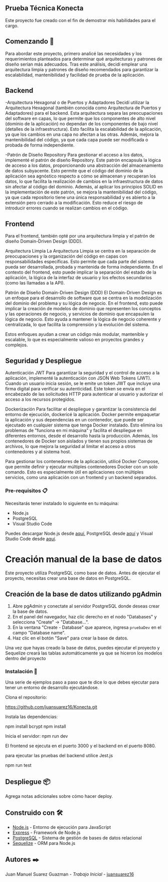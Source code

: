 ## Prueba Técnica Konecta

Este proyecto fue creado con el fin de demostrar mis habilidades para el cargo.

## Comenzando 🚀
Para abordar este proyecto, primero analicé las necesidades y los requerimientos planteados para determinar qué arquitecturas y patrones de diseño serían más adecuados. Tras este análisis, decidí emplear una arquitectura limpia y patrones de diseño recomendados para garantizar la escalabilidad, mantenibilidad y facilidad de prueba de la aplicación.

## Backend
-Arquitectura Hexagonal o de Puertos y Adaptadores
Decidí utilizar la Arquitectura Hexagonal (también conocida como Arquitectura de Puertos y Adaptadores) para el backend. Esta arquitectura separa las preocupaciones del software en capas, lo que permite que los componentes de alto nivel (dominio de la aplicación) no dependan de los componentes de bajo nivel (detalles de la infraestructura).
Esto facilita la escalabilidad de la aplicación, ya que los cambios en una capa no afectan a las otras. Además, mejora la mantenibilidad del código, ya que cada capa puede ser modificada o probada de forma independiente.

-Patrón de Diseño Repository
Para gestionar el acceso a los datos, implementé el patrón de diseño Repository. Este patrón encapsula la lógica de acceso a los datos, proporcionando una abstracción del almacenamiento de datos subyacente.
Esto permite que el código del dominio de la aplicación sea agnóstico respecto a cómo se almacenan y recuperan los datos, lo que facilita la realización de cambios en la infraestructura de datos sin afectar 
al código del dominio. Además, al aplicar los principios SOLID en la implementación de este patrón, se mejora la mantenibilidad del código, 
ya que cada repositorio tiene una única responsabilidad y es abierto a la extensión pero cerrado a la modificación. Esto reduce el riesgo de introducir errores cuando se realizan cambios en el código.

## Frontend
Para el frontend, también opté por una arquitectura limpia y el patrón de diseño Domain-Driven Design (DDD).

Arquitectura Limpia
La Arquitectura Limpia se centra en la separación de preocupaciones y la organización del código en capas con responsabilidades específicas. Esto permite que cada parte del sistema pueda ser desarrollada, 
probada y mantenida de forma independiente. En el contexto del frontend, esto puede implicar la separación del estado de la aplicación, la lógica de la interfaz de usuario y 
los efectos secundarios (como las llamadas a la API).

Patrón de Diseño Domain-Driven Design (DDD)
El Domain-Driven Design es un enfoque para el desarrollo de software que se centra en la modelización del dominio del problema y su lógica de negocio. 
En el frontend, esto puede implicar la creación de modelos de dominio que representen los conceptos y las operaciones de negocio, y servicios de dominio que encapsulen la lógica de negocio. 
Esto ayuda a mantener la lógica de negocio coherente y centralizada, lo que facilita la comprensión y la evolución del sistema.

Estos enfoques ayudan a crear un código más modular, mantenible y escalable, lo que es especialmente valioso en proyectos grandes y complejos.


## Seguridad y Despliegue
Autenticación JWT
Para garantizar la seguridad y el control de acceso a la aplicación, implementé la autenticación con JSON Web Tokens (JWT).
Cuando un usuario inicia sesión, se le emite un token JWT que incluye una firma digital para verificar su autenticidad. 
Este token se envía en el encabezado de las solicitudes HTTP para autenticar al usuario y autorizar el acceso a los recursos protegidos.

Dockerización
Para facilitar el despliegue y garantizar la consistencia del entorno de ejecución, dockericé la aplicación. 
Docker permite empaquetar la aplicación y sus dependencias en un contenedor, que puede ser ejecutado en cualquier sistema que tenga Docker instalado. 
Esto elimina los problemas de "funciona en mi máquina" y facilita el despliegue en diferentes entornos, desde el desarrollo hasta la producción. 
Además, los contenedores de Docker son aislados y tienen sus propios sistemas de archivos, lo que mejora la seguridad al limitar el acceso a otros contenedores y al sistema host.

Para gestionar los contenedores de la aplicación, utilicé Docker Compose, que permite definir y ejecutar múltiples contenedores Docker con un solo comando. 
Esto es especialmente útil en aplicaciones con múltiples servicios, como una aplicación con un frontend y un backend separados.

### Pre-requisitos 📋

Necesitarás tener instalado lo siguiente en tu máquina:

- Node.js
- PostgreSQL
- Visual Studio Code

Puedes descargar Node.js desde [aquí](https://nodejs.org/), PostgreSQL desde [aquí](https://www.postgresql.org/download/) y Visual Studio Code desde [aquí](https://code.visualstudio.com/download).

# Creación manual de la base de datos

Este proyecto utiliza PostgreSQL como base de datos. Antes de ejecutar el proyecto, necesitas crear una base de datos en PostgreSQL.

## Creación de la base de datos utilizando pgAdmin

1. Abre pgAdmin y conectate al servidor PostgreSQL donde deseas crear la base de datos.
2. En el panel del navegador, haz clic derecho en el nodo "Databases" y selecciona "Create" -> "Database...".
3. En la ventana "Create - Database" que aparece, ingresa `pruebaDev` en el campo "Database name".
4. Haz clic en el botón "Save" para crear la base de datos.

Una vez que hayas creado la base de datos, puedes ejecutar el proyecto y Sequelize creará las tablas automáticamente ya que se hiceron los modelos dentro del proyecto

### Instalación 🔧

Una serie de ejemplos paso a paso que te dice lo que debes ejecutar para tener un entorno de desarrollo ejecutándose.

Clona el repositorio:


https://github.com/juansuarez16/Konecta.git


Instala las dependencias:


npm install bcrypt
npm install 


Inicia el servidor:
npm run dev

El frontend se ejecuta en el puerto 3000 y el backend en el puerto 8080.

para ejecutar las pruebas del backend utilice Jest.js

npm run test

## Despliegue 📦

Agrega notas adicionales sobre cómo hacer deploy.

## Construido con 🛠️

* [Node.js](https://nodejs.org/) - Entorno de ejecución para JavaScript
* [Express](https://expressjs.com/) - Framework de Node.js
* [PostgreSQL](https://www.postgresql.org/) - Sistema de gestión de bases de datos relacional
* [Sequelize](https://sequelize.org/) - ORM para Node.js

## Autores ✒️

Juan Manuel Suarez Guazman - *Trabajo Inicial* - [juansuarez16](https://github.com/juansuarez16)



